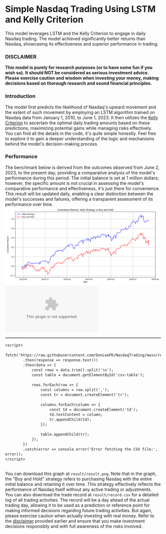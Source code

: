 # Simple Nasdaq Trading Using LSTM and Kelly Criterion
This model leverages LSTM and the Kelly Criterion to engage in daily Nasdaq trading. The model achieved significantly better returns than Nasdaq, showcasing its effectiveness and superior performance in trading.
### DISCLAIMER
**This model is purely for research purposes (or to have some fun if you wish so). It should NOT be considered as serious investment advice. Please exercise caution and wisdom when investing your money, making decisions based on thorough research and sound financial principles.**


### Introduction
The model first predicts the likelihood of Nasdaq's upward movement and the extent of such movement by employing an LSTM algorithm trained on Nasdaq data from January 1, 2010, to June 1, 2023. It then utilizes the [Kelly Criterion](https://en.wikipedia.org/wiki/Kelly_criterion) to ascertain the optimal daily trading amounts based on these predictions, maximizing potential gains while managing risks effectively. You can find all the details in the code, it's quite simple honestly. Feel free to explore it to gain a deeper understanding of the logic and mechanisms behind the model's decision-making process.
### Performance
The benchmark below is derived from the outcomes observed from June 2, 2023, to the present day, providing a comparative analysis of the model's performance during this period. The initial balance is set at 1 million dollars; however, the specific amount is not crucial in assessing the model's comparative performance and effectiveness, it's just there for convenience. 
This result will be updated daily, enabling a clear distinction between the model's successes and failures, offering a transparent assessment of its performance over time. 
![result](result/result.png)
![result_table](result/result.csv)
<table id="csv-table" border="1">
        <!-- Table will be populated here -->
    </table>

    <script>
        fetch('https://raw.githubusercontent.com/DonLeeFK/NasdaqTrading/main/result/result.csv')
            .then(response => response.text())
            .then(data => {
                const rows = data.trim().split('\n');
                const table = document.getElementById('csv-table');

                rows.forEach(row => {
                    const columns = row.split(',');
                    const tr = document.createElement('tr');

                    columns.forEach(column => {
                        const td = document.createElement('td');
                        td.textContent = column;
                        tr.appendChild(td);
                    });

                    table.appendChild(tr);
                });
            })
            .catch(error => console.error('Error fetching the CSV file:', error));
    </script>

\
You can download this graph at `result/result.png`. Note that in the graph, the "Buy and Hold" strategy refers to purchasing Nasdaq with the entire initial balance and retaining it over time. This strategy effectively reflects the performance of Nasdaq itself without any active trading or adjustments.
\
You can also download the trade record at `result/record.csv` for a detailed log of all trading activities. The record will be a day ahead of the actual trading day, allowing it to be used as a prediction or reference point for making informed decisions regarding future trading activities. But again, please exercise caution when actually investing with real money. Refer to the [disclaimer](#disclaimer) provided earlier and ensure that you make investment decisions responsibly and with full awareness of the risks involved.



